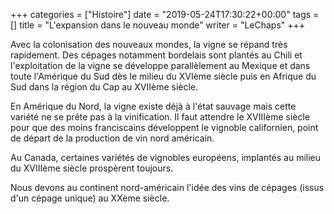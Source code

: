 +++
categories = ["Histoire"]
date = "2019-05-24T17:30:22+00:00"
tags = [] 
title = "L'expansion dans le nouveau monde"
writer = "LeChaps"
+++

Avec la colonisation des nouveaux mondes, la vigne se répand très rapidement. Des cépages notamment bordelais sont plantés au Chili et l'exploitation de la vigne se développe parallèlement au Mexique et dans toute l'Amérique du Sud dès le milieu du XVIème siècle puis en Afrique du Sud dans la région du Cap au XVIIème siècle.  

En Amérique du Nord, la vigne existe déjà à l'état sauvage mais cette variété ne se prête pas à la vinification. Il faut attendre le XVIIIème siècle pour que des moins franciscains développent le vignoble californien, point de départ de la production de vin nord américain.  

Au Canada,  certaines variétés de vignobles européens, implantés au milieu du XVIIIème siècle prospèrent toujours.  

Nous devons au continent nord-américain l'idée des vins de cépages (issus d'un cépage unique) au XXème siècle.
